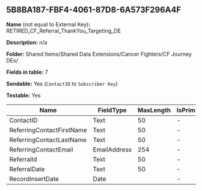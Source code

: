 ## 5B8BA187-FBF4-4061-87D8-6A573F296A4F

**Name** (not equal to External Key)**:** RETIRED_CF_Referral_ThankYou_Targeting_DE

**Description:** n/a

**Folder:** Shared Items/Shared Data Extensions/Cancer Fighters/CF Journey DEs/

**Fields in table:** 7

**Sendable:** Yes (`ContactID` to `Subscriber Key`)

**Testable:** Yes

| Name | FieldType | MaxLength | IsPrimaryKey | IsNullable | DefaultValue |
| --- | --- | --- | --- | --- | --- |
| ContactID | Text | 50 | - | - |  |
| ReferringContactFirstName | Text | 50 | - | + |  |
| ReferringContactLastName | Text | 50 | - | + |  |
| ReferringContactEmail | EmailAddress | 254 | - | - |  |
| ReferralId | Text | 50 | - | - |  |
| ReferralDate | Text | 50 | - | - |  |
| RecordInsertDate | Date |  | - | + | GetDate() |
